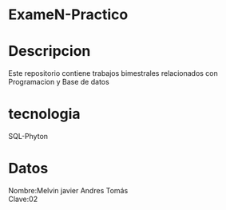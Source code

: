 # ExameN-Practico
# Descripcion
Este repositorio contiene trabajos bimestrales relacionados con Programacion y Base de datos<br>
# tecnologia
SQL-Phyton<br>
# Datos
Nombre:Melvin javier Andres Tomás<br>
Clave:02<br>
